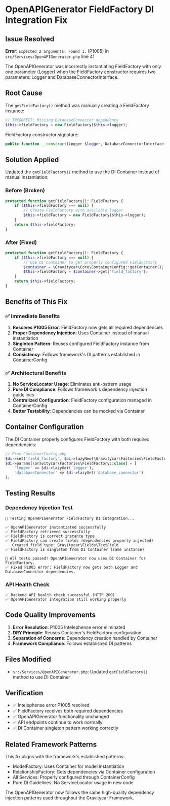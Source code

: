 # OpenAPIGenerator FieldFactory DI Integration Fix

## Issue Resolved
**Error**: `Expected 2 arguments. Found 1.` (P1005) in `src/Services/OpenAPIGenerator.php` line 41

The OpenAPIGenerator was incorrectly instantiating FieldFactory with only one parameter (Logger) when the FieldFactory constructor requires two parameters: Logger and DatabaseConnectorInterface.

## Root Cause
The `getFieldFactory()` method was manually creating a FieldFactory instance:
```php
// INCORRECT: Missing DatabaseConnector dependency
$this->fieldFactory = new FieldFactory($this->logger);
```

FieldFactory constructor signature:
```php
public function __construct(Logger $logger, DatabaseConnectorInterface $databaseConnector)
```

## Solution Applied
Updated the `getFieldFactory()` method to use the DI Container instead of manual instantiation:

### Before (Broken)
```php
protected function getFieldFactory(): FieldFactory {
    if ($this->fieldFactory === null) {
        // Create FieldFactory with available logger
        $this->fieldFactory = new FieldFactory($this->logger);
    }
    return $this->fieldFactory;
}
```

### After (Fixed)
```php
protected function getFieldFactory(): FieldFactory {
    if ($this->fieldFactory === null) {
        // Use DI Container to get properly configured FieldFactory
        $container = \Gravitycar\Core\ContainerConfig::getContainer();
        $this->fieldFactory = $container->get('field_factory');
    }
    return $this->fieldFactory;
}
```

## Benefits of This Fix

### ✅ Immediate Benefits
1. **Resolves P1005 Error**: FieldFactory now gets all required dependencies
2. **Proper Dependency Injection**: Uses Container instead of manual instantiation
3. **Singleton Pattern**: Reuses configured FieldFactory instance from Container
4. **Consistency**: Follows framework's DI patterns established in ContainerConfig

### ✅ Architectural Benefits
1. **No ServiceLocator Usage**: Eliminates anti-pattern usage
2. **Pure DI Compliance**: Follows framework's dependency injection guidelines
3. **Centralized Configuration**: FieldFactory configuration managed in ContainerConfig
4. **Better Testability**: Dependencies can be mocked via Container

## Container Configuration
The DI Container properly configures FieldFactory with both required dependencies:

```php
// From ContainerConfig.php
$di->set('field_factory', $di->lazyNew(\Gravitycar\Factories\FieldFactory::class));
$di->params[\Gravitycar\Factories\FieldFactory::class] = [
    'logger' => $di->lazyGet('logger'),
    'databaseConnector' => $di->lazyGet('database_connector')
];
```

## Testing Results

### Dependency Injection Test
```
🧪 Testing OpenAPIGenerator FieldFactory DI integration...

✅ OpenAPIGenerator instantiated successfully
✅ FieldFactory retrieved successfully  
✅ FieldFactory is correct instance type
✅ FieldFactory can create fields (dependencies properly injected)
   Created field type: Gravitycar\Fields\TextField
✅ FieldFactory is singleton from DI Container (same instance)

🎯 All tests passed! OpenAPIGenerator now uses DI Container for FieldFactory.
✅ Fixed P1005 error: FieldFactory now gets both Logger and DatabaseConnector dependencies.
```

### API Health Check
```
✅ Backend API health check successful (HTTP 200)
✅ OpenAPIGenerator integration still working properly
```

## Code Quality Improvements

1. **Error Resolution**: P1005 Intelephense error eliminated
2. **DRY Principle**: Reuses Container's FieldFactory configuration
3. **Separation of Concerns**: Dependency creation handled by Container
4. **Framework Compliance**: Follows established DI patterns

## Files Modified
- `src/Services/OpenAPIGenerator.php`: Updated `getFieldFactory()` method to use DI Container

## Verification
- ✅ Intelephense error P1005 resolved
- ✅ FieldFactory receives both required dependencies  
- ✅ OpenAPIGenerator functionality unchanged
- ✅ API endpoints continue to work normally
- ✅ DI Container singleton pattern working correctly

## Related Framework Patterns
This fix aligns with the framework's established patterns:
- ModelFactory: Uses Container for model instantiation
- RelationshipFactory: Gets dependencies via Container configuration  
- All Services: Properly configured through ContainerConfig
- Pure DI Guidelines: No ServiceLocator usage in new code

The OpenAPIGenerator now follows the same high-quality dependency injection patterns used throughout the Gravitycar Framework.
